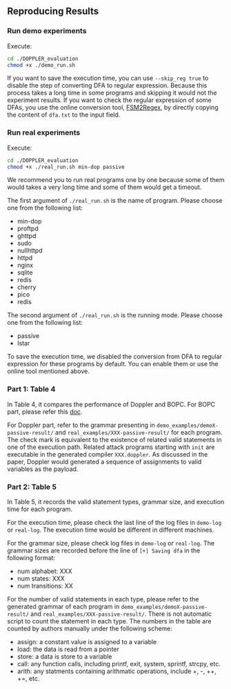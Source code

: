 ## Reproducing Results
### Run demo experiments
Execute:
```bash
cd ./DOPPLER_evaluation
chmod +x ./demo_run.sh
```
If you want to save the execution time, you can use `--skip_reg true` to disable the step of converting DFA to regular expression. Because this process takes a long time in some programs and skipping it would not the experiment results. If you want to check the regular expression of some DFAs, you use the online conversion tool, [FSM2Regex](https://ivanzuzak.info/noam/webapps/fsm2regex/), by directly copying the content of `dfa.txt` to the input field.

### Run real experiments
Execute:
```bash
cd ./DOPPLER_evaluation
chmod +x ./real_run.sh min-dop passive
```
We recommend you to run real programs one by one because some of them would takes a very long time and some of them would get a timeout.

The first argument of `./real_run.sh` is the name of program. Please choose one from the following list:
* min-dop
* proftpd
* ghttpd
* sudo
* nullhttpd
* httpd
* nginx
* sqlite
* redis
* cherry
* pico
* redis

The second argument of `./real_run.sh` is the running mode. Please choose one from the following list:
* passive
* lstar

To save the execution time, we disabled the conversion from DFA to regular expression for these programs by default. You can enable them or use the online tool mentioned above.


### Part 1: Table 4
In Table 4, it compares the performance of Doppler and BOPC. For BOPC part, please refer this [doc](../BOPC_evaluation/README.md).

For Doppler part, refer to the grammar presenting in `demo_examples/demoX-passive-result/` and `real_examples/XXX-passive-result/` for each program. The check mark is equivalent to the existence of related valid statements in one of the execution path. Related attack programs starting with `init` are executable in the generated compiler `XXX.doppler`. As discussed in the paper, Doppler would generated a sequence of assignments to valid variables as the payload.

### Part 2: Table 5
In Table 5, it records the valid statement types, grammar size, and execution time for each program.

For the execution time, please check the last line of the log files in `demo-log` or `real-log`. The execution time would be different in different machines.

For the grammar size, please check log files in `demo-log` or `real-log`. The grammar sizes are recorded before the line of `[+] Saving dfa` in the following format:
* num alphabet: XXX
* num states: XXX
* num transitions: XX

For the number of valid statements in each type, please refer to the generated grammar of each program in `demo_examples/demoX-passive-result/` and `real_examples/XXX-passive-result/`. There is not automatic script to count the statement in each type. The numbers in the table are counted by authors manually under the following scheme:
* assign: a constant value is assigned to a variable
* load: the data is read from a pointer
* store: a data is store to a variable
* call: any function calls, including printf, exit, system, sprintf, strcpy, etc.
* arith: any statments containing arithmatic operations, include +, -, ++, +=, etc.
